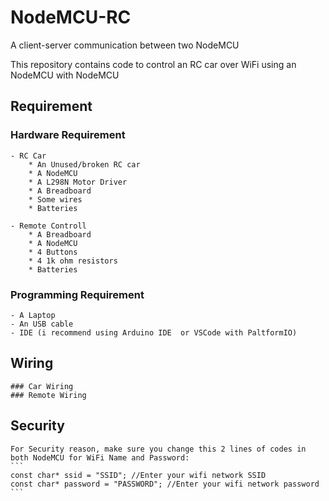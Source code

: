 # NodeMCU-RC
A client-server communication between two NodeMCU

This repository contains code to control an RC car over WiFi using an NodeMCU with NodeMCU

## Requirement

### Hardware Requirement
	- RC Car
		* An Unused/broken RC car
		* A NodeMCU
		* A L298N Motor Driver
		* A Breadboard
		* Some wires
		* Batteries
	
	- Remote Controll
		* A Breadboard
		* A NodeMCU
		* 4 Buttons
		* 4 1k ohm resistors
		* Batteries

### Programming Requirement
	- A Laptop
	- An USB cable
	- IDE (i recommend using Arduino IDE  or VSCode with PaltformIO)
	
## Wiring 

	### Car Wiring
	### Remote Wiring
		
## Security
	For Security reason, make sure you change this 2 lines of codes in both NodeMCU for WiFi Name and Password:
	```
	const char* ssid = "SSID"; //Enter your wifi network SSID
	const char* password = "PASSWORD"; //Enter your wifi network password
	```
